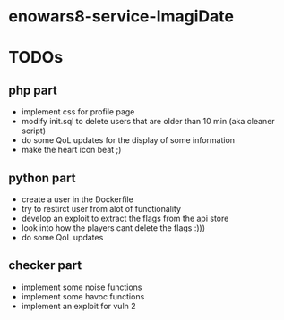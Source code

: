 # enowars8-service-ImagiDate

# TODOs
## php part
* implement css for profile page
* modify init.sql to delete users that are older than 10 min (aka cleaner script)
* do some QoL updates for the display of some information
* make the heart icon beat ;)

## python part
* create a user in the Dockerfile
* try to restirct user from alot of functionality
* develop an exploit to extract the flags from the api store
* look into how the players cant delete the flags :)))
* do some QoL updates

## checker part
* implement some noise functions
* implement some havoc functions
* implement an exploit for vuln 2